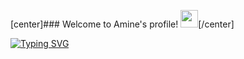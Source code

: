 [center]### Welcome to Amine's profile! <img src="https://media.giphy.com/media/hvRJCLFzcasrR4ia7z/giphy.gif" width="28">[/center]


[![Typing SVG](https://readme-typing-svg.demolab.com?font=Fira+Code&size=40&pause=1000&color=F76023&center=true&vCenter=true&width=600&height=100&lines=Welcome+to+my+profile;Software+Engineer;Full+Stack+Developer)](https://git.io/typing-svg)

